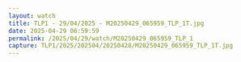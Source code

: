 ```yaml
---
layout: watch
title: TLP1 - 29/04/2025 - M20250429_065959_TLP_1T.jpg
date: 2025-04-29 06:59:59
permalink: /2025/04/29/watch/M20250429_065959_TLP_1
capture: TLP1/2025/202504/20250428/M20250429_065959_TLP_1T.jpg
---
```

